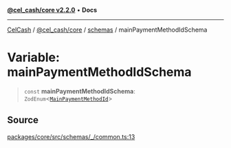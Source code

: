 [**@cel_cash/core v2.2.0**](../../README.md) • **Docs**

***

[CelCash](../../../../packages.md) / [@cel\_cash/core](../../README.md) / [schemas](../README.md) / mainPaymentMethodIdSchema

# Variable: mainPaymentMethodIdSchema

> `const` **mainPaymentMethodIdSchema**: `ZodEnum`\<[`MainPaymentMethodId`](../../types/type-aliases/MainPaymentMethodId.md)\>

## Source

[packages/core/src/schemas/\_/common.ts:13](https://github.com/Pyxlab/celcash/blob/b57c7034bd65dcd5b083f272f9cfe6cc4ff73f7b/packages/core/src/schemas/_/common.ts#L13)
